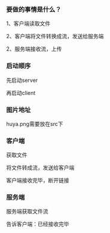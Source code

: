 ### 要做的事情是什么？

1、客户端读取文件

2、客户端将文件转换成流，发送给服务端

2、服务端接收流，上传

### 启动顺序

先启动server

再启动client

### 图片地址

huya.png需要放在src下

### 客户端

获取文件

将文件转成流，发送给客户端

客户端接收完毕，断开链接

### 服务端

服务端获取文件流

告诉客户端：已经接收完毕